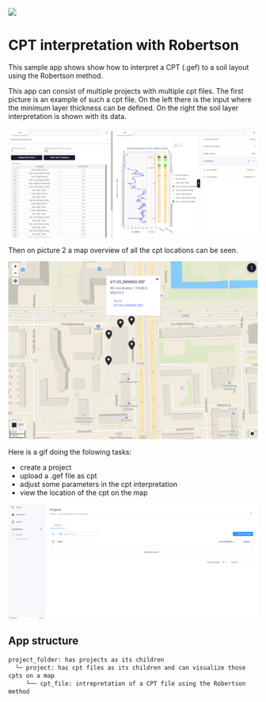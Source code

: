 ![](https://img.shields.io/badge/SDK-v12.9.0-blue) <Please check version is the same as specified in requirements.txt>

# CPT interpretation with Robertson
This sample app shows  show how to interpret a CPT (.gef) to a soil layout using the Robertson method. <basic one line intro here>

This app can consist of multiple projects with multiple cpt files. The first picture is an example of such a cpt file. On the left there is the input where the minimum layer thickness can be defined. 
On the right the soil layer interpretation is shown with its data.

![](manifest/cpt_visualisation.png)

Then on picture 2 a map overview of all the cpt locations can be seen.

![](manifest/cpt_map.png)

Here is a gif doing the folowing tasks: 
- create a project
- upload a .gef file as cpt
- adjust some parameters in the cpt interpretation
- view the location of the cpt on the map

![](manifest/CFT_with_robertson.gif)

## App structure <please provide if more than a single entity type is present>

```
project_folder: has projects as its children
  └─ project: has cpt files as its children and can visualize those cpts on a map
     └── cpt_file: intrepretation of a CPT file using the Robertson method  
```
